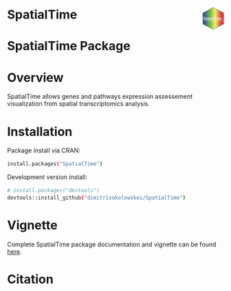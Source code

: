 # SpatialTime <img src="man/figures/logo.png" align="right" height="52" alt="" />
# SpatialTime Package

# Overview
SpatialTime allows genes and pathways expression assessement visualization from spatial transcriptomics analysis. 

# Installation 
Package install via CRAN:
```sh
install.packages("SpatialTime")
```
Development version install:
```sh
# install.packages("devtools")
devtools::install_github("dimitrisokolowskei/SpatialTime")
```
# Vignette 
Complete SpatialTime package documentation and vignette can be found [here](dimitrisokolowskei.github.io/SpatialTime/).

# Citation

